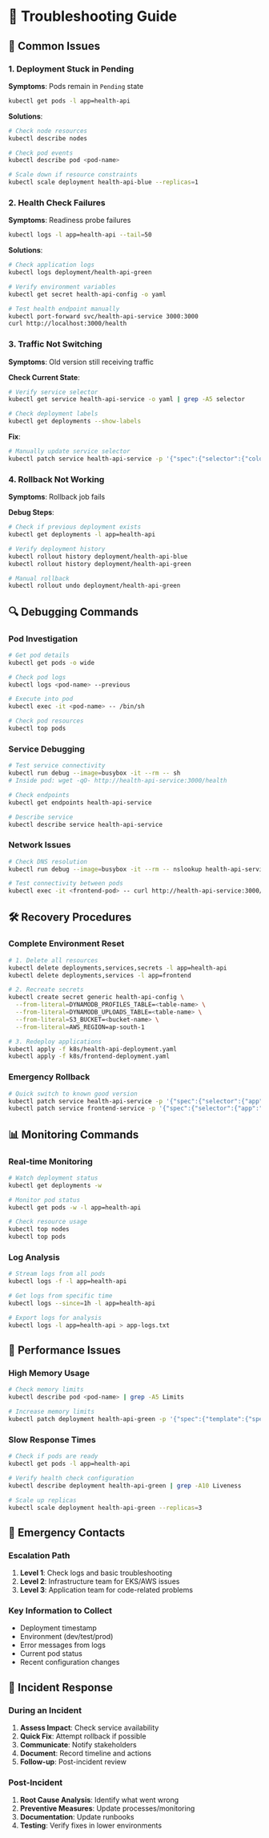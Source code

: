 # 🔧 Troubleshooting Guide

## 🚨 Common Issues

### 1. Deployment Stuck in Pending
**Symptoms**: Pods remain in `Pending` state
```bash
kubectl get pods -l app=health-api
```

**Solutions**:
```bash
# Check node resources
kubectl describe nodes

# Check pod events
kubectl describe pod <pod-name>

# Scale down if resource constraints
kubectl scale deployment health-api-blue --replicas=1
```

### 2. Health Check Failures
**Symptoms**: Readiness probe failures
```bash
kubectl logs -l app=health-api --tail=50
```

**Solutions**:
```bash
# Check application logs
kubectl logs deployment/health-api-green

# Verify environment variables
kubectl get secret health-api-config -o yaml

# Test health endpoint manually
kubectl port-forward svc/health-api-service 3000:3000
curl http://localhost:3000/health
```

### 3. Traffic Not Switching
**Symptoms**: Old version still receiving traffic

**Check Current State**:
```bash
# Verify service selector
kubectl get service health-api-service -o yaml | grep -A5 selector

# Check deployment labels
kubectl get deployments --show-labels
```

**Fix**:
```bash
# Manually update service selector
kubectl patch service health-api-service -p '{"spec":{"selector":{"color":"green"}}}'
```

### 4. Rollback Not Working
**Symptoms**: Rollback job fails

**Debug Steps**:
```bash
# Check if previous deployment exists
kubectl get deployments -l app=health-api

# Verify deployment history
kubectl rollout history deployment/health-api-blue
kubectl rollout history deployment/health-api-green

# Manual rollback
kubectl rollout undo deployment/health-api-green
```

## 🔍 Debugging Commands

### Pod Investigation
```bash
# Get pod details
kubectl get pods -o wide

# Check pod logs
kubectl logs <pod-name> --previous

# Execute into pod
kubectl exec -it <pod-name> -- /bin/sh

# Check pod resources
kubectl top pods
```

### Service Debugging
```bash
# Test service connectivity
kubectl run debug --image=busybox -it --rm -- sh
# Inside pod: wget -qO- http://health-api-service:3000/health

# Check endpoints
kubectl get endpoints health-api-service

# Describe service
kubectl describe service health-api-service
```

### Network Issues
```bash
# Check DNS resolution
kubectl run debug --image=busybox -it --rm -- nslookup health-api-service

# Test connectivity between pods
kubectl exec -it <frontend-pod> -- curl http://health-api-service:3000/health
```

## 🛠️ Recovery Procedures

### Complete Environment Reset
```bash
# 1. Delete all resources
kubectl delete deployments,services,secrets -l app=health-api
kubectl delete deployments,services -l app=frontend

# 2. Recreate secrets
kubectl create secret generic health-api-config \
  --from-literal=DYNAMODB_PROFILES_TABLE=<table-name> \
  --from-literal=DYNAMODB_UPLOADS_TABLE=<table-name> \
  --from-literal=S3_BUCKET=<bucket-name> \
  --from-literal=AWS_REGION=ap-south-1

# 3. Redeploy applications
kubectl apply -f k8s/health-api-deployment.yaml
kubectl apply -f k8s/frontend-deployment.yaml
```

### Emergency Rollback
```bash
# Quick switch to known good version
kubectl patch service health-api-service -p '{"spec":{"selector":{"app":"health-api","color":"blue"}}}'
kubectl patch service frontend-service -p '{"spec":{"selector":{"app":"frontend","color":"blue"}}}'
```

## 📊 Monitoring Commands

### Real-time Monitoring
```bash
# Watch deployment status
kubectl get deployments -w

# Monitor pod status
kubectl get pods -w -l app=health-api

# Check resource usage
kubectl top nodes
kubectl top pods
```

### Log Analysis
```bash
# Stream logs from all pods
kubectl logs -f -l app=health-api

# Get logs from specific time
kubectl logs --since=1h -l app=health-api

# Export logs for analysis
kubectl logs -l app=health-api > app-logs.txt
```

## 🔧 Performance Issues

### High Memory Usage
```bash
# Check memory limits
kubectl describe pod <pod-name> | grep -A5 Limits

# Increase memory limits
kubectl patch deployment health-api-green -p '{"spec":{"template":{"spec":{"containers":[{"name":"health-api","resources":{"limits":{"memory":"512Mi"}}}]}}}}'
```

### Slow Response Times
```bash
# Check if pods are ready
kubectl get pods -l app=health-api

# Verify health check configuration
kubectl describe deployment health-api-green | grep -A10 Liveness

# Scale up replicas
kubectl scale deployment health-api-green --replicas=3
```

## 🚨 Emergency Contacts

### Escalation Path
1. **Level 1**: Check logs and basic troubleshooting
2. **Level 2**: Infrastructure team for EKS/AWS issues
3. **Level 3**: Application team for code-related problems

### Key Information to Collect
- Deployment timestamp
- Environment (dev/test/prod)
- Error messages from logs
- Current pod status
- Recent configuration changes

## 📝 Incident Response

### During an Incident
1. **Assess Impact**: Check service availability
2. **Quick Fix**: Attempt rollback if possible
3. **Communicate**: Notify stakeholders
4. **Document**: Record timeline and actions
5. **Follow-up**: Post-incident review

### Post-Incident
1. **Root Cause Analysis**: Identify what went wrong
2. **Preventive Measures**: Update processes/monitoring
3. **Documentation**: Update runbooks
4. **Testing**: Verify fixes in lower environments